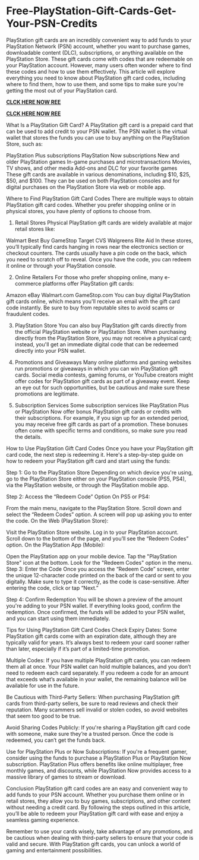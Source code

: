 # Free-PlayStation-Gift-Cards-Get-Your-PSN-Credits
PlayStation gift cards are an incredibly convenient way to add funds to your PlayStation Network (PSN) account, whether you want to purchase games, downloadable content (DLC), subscriptions, or anything available on the PlayStation Store. These gift cards come with codes that are redeemable on your PlayStation account. However, many users often wonder where to find these codes and how to use them effectively. This article will explore everything you need to know about PlayStation gift card codes, including where to find them, how to use them, and some tips to make sure you're getting the most out of your PlayStation card.

**[CLCK HERE NOW REE](https://tinyurl.com/pnsgiftcads)**

**[CLCK HERE NOW REE](https://tinyurl.com/pnsgiftcads)**

What Is a PlayStation Gift Card?
A PlayStation gift card is a prepaid card that can be used to add credit to your PSN wallet. The PSN wallet is the virtual wallet that stores the funds you can use to buy anything on the PlayStation Store, such as:

PlayStation Plus subscriptions
PlayStation Now subscriptions
New and older PlayStation games
In-game purchases and microtransactions
Movies, TV shows, and other media
Add-ons and DLC for your favorite games
These gift cards are available in various denominations, including $10, $25, $50, and $100. They can be used on both PlayStation consoles and for digital purchases on the PlayStation Store via web or mobile app.

Where to Find PlayStation Gift Card Codes
There are multiple ways to obtain PlayStation gift card codes. Whether you prefer shopping online or in physical stores, you have plenty of options to choose from.

1. Retail Stores
Physical PlayStation gift cards are widely available at major retail stores like:

Walmart
Best Buy
GameStop
Target
CVS
Walgreens
Rite Aid
In these stores, you’ll typically find cards hanging in rows near the electronics section or checkout counters. The cards usually have a pin code on the back, which you need to scratch off to reveal. Once you have the code, you can redeem it online or through your PlayStation console.

2. Online Retailers
For those who prefer shopping online, many e-commerce platforms offer PlayStation gift cards:

Amazon
eBay
Walmart.com
GameStop.com
You can buy digital PlayStation gift cards online, which means you'll receive an email with the gift card code instantly. Be sure to buy from reputable sites to avoid scams or fraudulent codes.

3. PlayStation Store
You can also buy PlayStation gift cards directly from the official PlayStation website or PlayStation Store. When purchasing directly from the PlayStation Store, you may not receive a physical card; instead, you'll get an immediate digital code that can be redeemed directly into your PSN wallet.

4. Promotions and Giveaways
Many online platforms and gaming websites run promotions or giveaways in which you can win PlayStation gift cards. Social media contests, gaming forums, or YouTube creators might offer codes for PlayStation gift cards as part of a giveaway event. Keep an eye out for such opportunities, but be cautious and make sure these promotions are legitimate.

5. Subscription Services
Some subscription services like PlayStation Plus or PlayStation Now offer bonus PlayStation gift cards or credits with their subscriptions. For example, if you sign up for an extended period, you may receive free gift cards as part of a promotion. These bonuses often come with specific terms and conditions, so make sure you read the details.

How to Use PlayStation Gift Card Codes
Once you have your PlayStation gift card code, the next step is redeeming it. Here's a step-by-step guide on how to redeem your PlayStation gift card and start using the funds:

Step 1: Go to the PlayStation Store
Depending on which device you're using, go to the PlayStation Store either on your PlayStation console (PS5, PS4), via the PlayStation website, or through the PlayStation mobile app.

Step 2: Access the “Redeem Code” Option
On PS5 or PS4:

From the main menu, navigate to the PlayStation Store.
Scroll down and select the “Redeem Codes” option.
A screen will pop up asking you to enter the code.
On the Web (PlayStation Store):

Visit the PlayStation Store website.
Log in to your PlayStation account.
Scroll down to the bottom of the page, and you’ll see the “Redeem Codes” option.
On the PlayStation App (Mobile):

Open the PlayStation app on your mobile device.
Tap the "PlayStation Store" icon at the bottom.
Look for the "Redeem Codes" option in the menu.
Step 3: Enter the Code
Once you access the “Redeem Code” screen, enter the unique 12-character code printed on the back of the card or sent to you digitally. Make sure to type it correctly, as the code is case-sensitive. After entering the code, click or tap “Next.”

Step 4: Confirm Redemption
You will be shown a preview of the amount you're adding to your PSN wallet. If everything looks good, confirm the redemption. Once confirmed, the funds will be added to your PSN wallet, and you can start using them immediately.

Tips for Using PlayStation Gift Card Codes
Check Expiry Dates: Some PlayStation gift cards come with an expiration date, although they are typically valid for years. It’s always best to redeem your card sooner rather than later, especially if it’s part of a limited-time promotion.

Multiple Codes: If you have multiple PlayStation gift cards, you can redeem them all at once. Your PSN wallet can hold multiple balances, and you don’t need to redeem each card separately. If you redeem a code for an amount that exceeds what’s available in your wallet, the remaining balance will be available for use in the future.

Be Cautious with Third-Party Sellers: When purchasing PlayStation gift cards from third-party sellers, be sure to read reviews and check their reputation. Many scammers sell invalid or stolen codes, so avoid websites that seem too good to be true.

Avoid Sharing Codes Publicly: If you're sharing a PlayStation gift card code with someone, make sure they’re a trusted person. Once the code is redeemed, you can’t get the funds back.

Use for PlayStation Plus or Now Subscriptions: If you're a frequent gamer, consider using the funds to purchase a PlayStation Plus or PlayStation Now subscription. PlayStation Plus offers benefits like online multiplayer, free monthly games, and discounts, while PlayStation Now provides access to a massive library of games to stream or download.

Conclusion
PlayStation gift card codes are an easy and convenient way to add funds to your PSN account. Whether you purchase them online or in retail stores, they allow you to buy games, subscriptions, and other content without needing a credit card. By following the steps outlined in this article, you’ll be able to redeem your PlayStation gift card with ease and enjoy a seamless gaming experience.

Remember to use your cards wisely, take advantage of any promotions, and be cautious when dealing with third-party sellers to ensure that your code is valid and secure. With PlayStation gift cards, you can unlock a world of gaming and entertainment possibilities.
